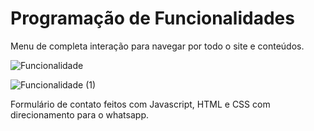 # Programação de Funcionalidades

Menu de completa interação para navegar por todo o site e conteúdos.

![Funcionalidade ](https://user-images.githubusercontent.com/107358955/203879432-4f4a784f-1673-4a6b-9819-f1e2ec625e0c.png)

![Funcionalidade  (1)](https://user-images.githubusercontent.com/107358955/203879574-af516e04-ca81-4d8e-b9e4-070b22385779.png)

Formulário de contato feitos com Javascript, HTML e CSS com direcionamento para o whatsapp.
